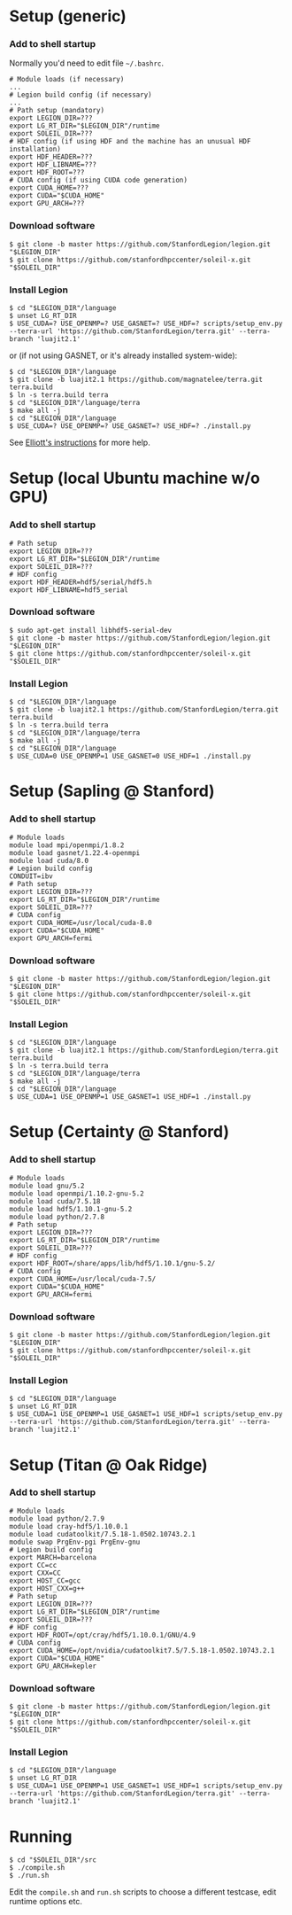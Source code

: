 Setup (generic)
===============

### Add to shell startup

Normally you'd need to edit file `~/.bashrc`.

```
# Module loads (if necessary)
...
# Legion build config (if necessary)
...
# Path setup (mandatory)
export LEGION_DIR=???
export LG_RT_DIR="$LEGION_DIR"/runtime
export SOLEIL_DIR=???
# HDF config (if using HDF and the machine has an unusual HDF installation)
export HDF_HEADER=???
export HDF_LIBNAME=???
export HDF_ROOT=???
# CUDA config (if using CUDA code generation)
export CUDA_HOME=???
export CUDA="$CUDA_HOME"
export GPU_ARCH=???
```

### Download software

```
$ git clone -b master https://github.com/StanfordLegion/legion.git "$LEGION_DIR"
$ git clone https://github.com/stanfordhpccenter/soleil-x.git "$SOLEIL_DIR"
```

### Install Legion

```
$ cd "$LEGION_DIR"/language
$ unset LG_RT_DIR
$ USE_CUDA=? USE_OPENMP=? USE_GASNET=? USE_HDF=? scripts/setup_env.py --terra-url 'https://github.com/StanfordLegion/terra.git' --terra-branch 'luajit2.1'
```

or (if not using GASNET, or it's already installed system-wide):

```
$ cd "$LEGION_DIR"/language
$ git clone -b luajit2.1 https://github.com/magnatelee/terra.git terra.build
$ ln -s terra.build terra
$ cd "$LEGION_DIR"/language/terra
$ make all -j
$ cd "$LEGION_DIR"/language
$ USE_CUDA=? USE_OPENMP=? USE_GASNET=? USE_HDF=? ./install.py
```

See [Elliott's instructions](https://docs.google.com/document/d/1Qkl6r-1ZIb8WyH1f_WZbKgjp3due_Q8UiWKLh_nG1ec/edit) for more help.

Setup (local Ubuntu machine w/o GPU)
====================================

### Add to shell startup

```
# Path setup
export LEGION_DIR=???
export LG_RT_DIR="$LEGION_DIR"/runtime
export SOLEIL_DIR=???
# HDF config
export HDF_HEADER=hdf5/serial/hdf5.h
export HDF_LIBNAME=hdf5_serial
```

### Download software

```
$ sudo apt-get install libhdf5-serial-dev
$ git clone -b master https://github.com/StanfordLegion/legion.git "$LEGION_DIR"
$ git clone https://github.com/stanfordhpccenter/soleil-x.git "$SOLEIL_DIR"
```

### Install Legion

```
$ cd "$LEGION_DIR"/language
$ git clone -b luajit2.1 https://github.com/StanfordLegion/terra.git terra.build
$ ln -s terra.build terra
$ cd "$LEGION_DIR"/language/terra
$ make all -j
$ cd "$LEGION_DIR"/language
$ USE_CUDA=0 USE_OPENMP=1 USE_GASNET=0 USE_HDF=1 ./install.py
```

Setup (Sapling @ Stanford)
==========================

### Add to shell startup

```
# Module loads
module load mpi/openmpi/1.8.2
module load gasnet/1.22.4-openmpi
module load cuda/8.0
# Legion build config
CONDUIT=ibv
# Path setup
export LEGION_DIR=???
export LG_RT_DIR="$LEGION_DIR"/runtime
export SOLEIL_DIR=???
# CUDA config
export CUDA_HOME=/usr/local/cuda-8.0
export CUDA="$CUDA_HOME"
export GPU_ARCH=fermi
```

### Download software

```
$ git clone -b master https://github.com/StanfordLegion/legion.git "$LEGION_DIR"
$ git clone https://github.com/stanfordhpccenter/soleil-x.git "$SOLEIL_DIR"
```

### Install Legion

```
$ cd "$LEGION_DIR"/language
$ git clone -b luajit2.1 https://github.com/StanfordLegion/terra.git terra.build
$ ln -s terra.build terra
$ cd "$LEGION_DIR"/language/terra
$ make all -j
$ cd "$LEGION_DIR"/language
$ USE_CUDA=1 USE_OPENMP=1 USE_GASNET=1 USE_HDF=1 ./install.py
```

Setup (Certainty @ Stanford)
==========================

### Add to shell startup

```
# Module loads
module load gnu/5.2
module load openmpi/1.10.2-gnu-5.2
module load cuda/7.5.18
module load hdf5/1.10.1-gnu-5.2
module load python/2.7.8
# Path setup
export LEGION_DIR=???
export LG_RT_DIR="$LEGION_DIR"/runtime
export SOLEIL_DIR=???
# HDF config
export HDF_ROOT=/share/apps/lib/hdf5/1.10.1/gnu-5.2/
# CUDA config
export CUDA_HOME=/usr/local/cuda-7.5/
export CUDA="$CUDA_HOME"
export GPU_ARCH=fermi
```

### Download software

```
$ git clone -b master https://github.com/StanfordLegion/legion.git "$LEGION_DIR"
$ git clone https://github.com/stanfordhpccenter/soleil-x.git "$SOLEIL_DIR"
```

### Install Legion

```
$ cd "$LEGION_DIR"/language
$ unset LG_RT_DIR
$ USE_CUDA=1 USE_OPENMP=1 USE_GASNET=1 USE_HDF=1 scripts/setup_env.py --terra-url 'https://github.com/StanfordLegion/terra.git' --terra-branch 'luajit2.1'
```

Setup (Titan @ Oak Ridge)
=========================

### Add to shell startup

```
# Module loads
module load python/2.7.9
module load cray-hdf5/1.10.0.1
module load cudatoolkit/7.5.18-1.0502.10743.2.1
module swap PrgEnv-pgi PrgEnv-gnu
# Legion build config
export MARCH=barcelona
export CC=cc
export CXX=CC
export HOST_CC=gcc
export HOST_CXX=g++
# Path setup
export LEGION_DIR=???
export LG_RT_DIR="$LEGION_DIR"/runtime
export SOLEIL_DIR=???
# HDF config
export HDF_ROOT=/opt/cray/hdf5/1.10.0.1/GNU/4.9
# CUDA config
export CUDA_HOME=/opt/nvidia/cudatoolkit7.5/7.5.18-1.0502.10743.2.1
export CUDA="$CUDA_HOME"
export GPU_ARCH=kepler
```

### Download software

```
$ git clone -b master https://github.com/StanfordLegion/legion.git "$LEGION_DIR"
$ git clone https://github.com/stanfordhpccenter/soleil-x.git "$SOLEIL_DIR"
```

### Install Legion

```
$ cd "$LEGION_DIR"/language
$ unset LG_RT_DIR
$ USE_CUDA=1 USE_OPENMP=1 USE_GASNET=1 USE_HDF=1 scripts/setup_env.py --terra-url 'https://github.com/StanfordLegion/terra.git' --terra-branch 'luajit2.1'
```

Running
=======

```
$ cd "$SOLEIL_DIR"/src
$ ./compile.sh
$ ./run.sh
```

Edit the `compile.sh` and `run.sh` scripts to choose a different testcase, edit runtime options etc.
